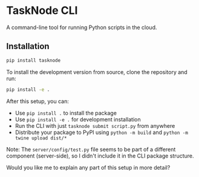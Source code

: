 # TaskNode CLI

A command-line tool for running Python scripts in the cloud.

## Installation

```bash
pip install tasknode
```

To install the development version from source, clone the repository and run:

```bash
pip install -e .
```


After this setup, you can:
- Use `pip install .` to install the package
- Use `pip install -e .` for development installation
- Run the CLI with just `tasknode submit script.py` from anywhere
- Distribute your package to PyPI using `python -m build` and `python -m twine upload dist/*`

Note: The `server/config/test.py` file seems to be part of a different component (server-side), so I didn't include it in the CLI package structure.

Would you like me to explain any part of this setup in more detail?